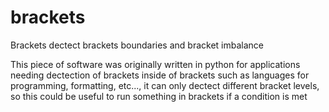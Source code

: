 # brackets
Brackets dectect brackets boundaries and bracket imbalance

This piece of software was originally written in python for applications needing dectection of brackets inside of brackets such as languages for programming, formatting, etc..., it can only dectect different bracket levels, so this could be useful to run something in brackets if a condition is met
